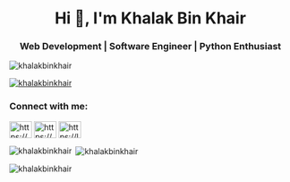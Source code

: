 <h1 align="center">Hi 👋, I'm Khalak Bin Khair</h1>
<h3 align="center">Web Development | Software Engineer | Python Enthusiast</h3>
<p align="left"> <img src="https://komarev.com/ghpvc/?username=khalakbinkhair&label=Profile%20views&color=0e75b6&style=flat" alt="khalakbinkhair" /> </p>

<p align="left"> <a href="https://github.com/ryo-ma/github-profile-trophy"><img src="https://github-profile-trophy.vercel.app/?username=khalakbinkhair" alt="khalakbinkhair" /></a> </p>

<h3 align="left">Connect with me:</h3>
<p align="left">
<img align="center" src="https://github.com/Khalakbinkhair" alt="https://www.linkedin.com/in/khalak-bin-khair/" height="30" width="40" /></a>
<a href="https://www.facebook.com/shovhon25feb/" target="blank"><img align="center" src="https://raw.githubusercontent.com/rahuldkjain/github-profile-readme-generator/master/src/images/icons/Social/facebook.svg" alt="https://www.facebook.com/shovhon25feb/" height="30" width="40" /></a>
<a href="https://www.leetcode.com/https://leetcode.com/khalakbinkhair/" target="blank"><img align="center" src="https://raw.githubusercontent.com/rahuldkjain/github-profile-readme-generator/master/src/images/icons/Social/leet-code.svg" alt="https://leetcode.com/khalakbinkhair/" height="30" width="40" /></a>
</p>


<p><img align="left" src="https://github-readme-stats.vercel.app/api/top-langs?username=khalakbinkhair&show_icons=true&locale=en&layout=compact" alt="khalakbinkhair" /></p>

<p>&nbsp;<img align="center" src="https://github-readme-stats.vercel.app/api?username=khalakbinkhair&show_icons=true&locale=en" alt="khalakbinkhair" /></p>

<p><img align="center" src="https://github-readme-streak-stats.herokuapp.com/?user=khalakbinkhair&" alt="khalakbinkhair" /></p>
